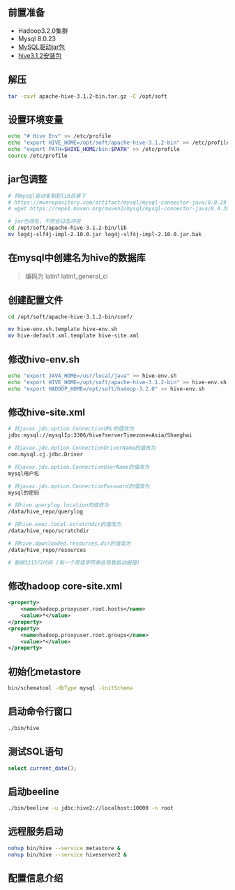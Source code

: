 ## 前置准备

- Hadoop3.2.0集群
- Mysql 8.0.23
- [MySQL驱动jar包](https://repo1.maven.org/maven2/mysql/mysql-connector-java/8.0.23/mysql-connector-java-8.0.23.jar)
- [hive3.1.2安装包](https://archive.apache.org/dist/hive/hive-3.1.2/apache-hive-3.1.2-bin.tar.gz)



## 解压

```bash
tar -zxvf apache-hive-3.1.2-bin.tar.gz -C /opt/soft
```



## 设置环境变量

```bash
echo "# Hive Env" >> /etc/profile
echo "export HIVE_HOME=/opt/soft/apache-hive-3.1.2-bin" >> /etc/profile
echo "export PATH=$HIVE_HOME/bin:$PATH" >> /etc/profile
source /etc/profile
```



## jar包调整

```bash
# 将mysql驱动复制到lib目录下
# https://mvnrepository.com/artifact/mysql/mysql-connector-java/8.0.29
# wget https://repo1.maven.org/maven2/mysql/mysql-connector-java/8.0.30/mysql-connector-java-8.0.30.jar

# jar包改名，不然会日志冲突
cd /opt/soft/apache-hive-3.1.2-bin/lib
mv log4j-slf4j-impl-2.10.0.jar log4j-slf4j-impl-2.10.0.jar.bak
```



## 在mysql中创建名为hive的数据库

> 编码为 latin1 latin1_general_ci



## 创建配置文件

```bash
cd /opt/soft/apache-hive-3.1.2-bin/conf/

mv hive-env.sh.template hive-env.sh
mv hive-default.xml.template hive-site.xml
```



## 修改hive-env.sh

```bash
echo "export JAVA_HOME=/usr/local/java" >> hive-env.sh
echo "export HIVE_HOME=/opt/soft/apache-hive-3.1.2-bin" >> hive-env.sh
echo "export HADOOP_HOME=/opt/soft/hadoop-3.2.0" >> hive-env.sh
```



## 修改hive-site.xml

```bash
# 将javax.jdo.option.ConnectionURL的值改为
jdbc:mysql://mysqlIp:3306/hive?serverTimezone=Asia/Shanghai

# 将javax.jdo.option.ConnectionDriverName的值改为
com.mysql.cj.jdbc.Driver

# 将javax.jdo.option.ConnectionUserName的值改为
mysql用户名

# 将javax.jdo.option.ConnectionPassword的值改为
mysql的密码

# 将hive.querylog.location的值改为
/data/hive_repo/querylog

# 将hive.exec.local.scratchdir的值改为
/data/hive_repo/scratchdir

# 将hive.downloaded.resources.dir的值改为
/data/hive_repo/resources

# 删除3215行代码 (有一个奇怪字符串会导致启动报错)
```



## 修改hadoop core-site.xml

```xml
<property>
    <name>hadoop.proxyuser.root.hosts</name>
    <value>*</value>
</property>
<property>
    <name>hadoop.proxyuser.root.groups</name>
    <value>*</value>
</property>
```



## 初始化metastore

```bash
bin/schematool -dbType mysql -initSchema
```



## 	启动命令行窗口

```bash
./bin/hive
```



## 测试SQL语句

```sql
select current_date();
```



## 启动beeline

```bash
./bin/beeline -u jdbc:hive2://localhost:10000 -n root
```



## 远程服务启动

```bash
nohup bin/hive --service metastore & 
nohup bin/hive --service hiveserver2 & 
```



## 配置信息介绍


